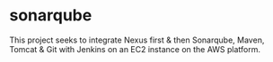 # sonarqube
This project seeks to integrate Nexus first & then Sonarqube, Maven, Tomcat & Git with Jenkins on an EC2 instance on the AWS platform. 
